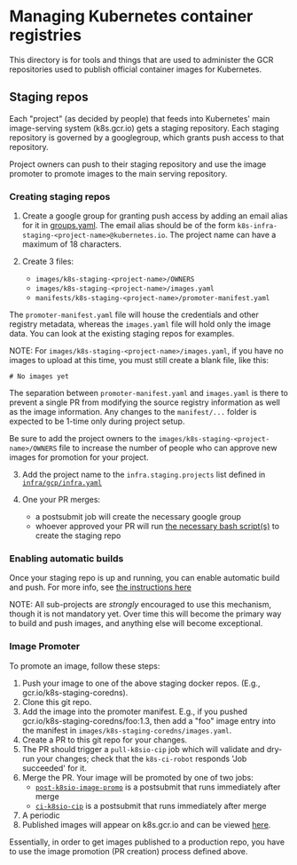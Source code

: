 # Managing Kubernetes container registries

This directory is for tools and things that are used to administer the GCR
repositories used to publish official container images for Kubernetes.

## Staging repos

Each "project" (as decided by people) that feeds into Kubernetes' main
image-serving system (k8s.gcr.io) gets a staging repository.  Each staging
repository is governed by a googlegroup, which grants push access to that
repository.

Project owners can push to their staging repository and use the image promoter
to promote images to the main serving repository.

### Creating staging repos

1. Create a google group for granting push access by adding an email
alias for it in [groups.yaml]. The email alias should be of the form
`k8s-infra-staging-<project-name>@kubernetes.io`. The project name
can have a maximum of 18 characters.

2. Create 3 files:
    - `images/k8s-staging-<project-name>/OWNERS`
    - `images/k8s-staging-<project-name>/images.yaml`
    - `manifests/k8s-staging-<project-name>/promoter-manifest.yaml`

The `promoter-manifest.yaml` file will house the credentials and other registry
metadata, whereas the `images.yaml` file will hold only the image data. You can
look at the existing staging repos for examples.

NOTE: For `images/k8s-staging-<project-name>/images.yaml`, if you have no images
to upload at this time, you must still create a blank file, like this:

```
# No images yet
```

The separation between `promoter-manifest.yaml` and `images.yaml` is there to
prevent a single PR from modifying the source registry information as well as
the image information. Any changes to the `manifest/...` folder is expected to
be 1-time only during project setup.

Be sure to add the project owners to the
`images/k8s-staging-<project-name>/OWNERS` file to increase the number of
people who can approve new images for promotion for your project.

3. Add the project name to the `infra.staging.projects` list defined in
   [`infra/gcp/infra.yaml`][infra.yaml]

4. One your PR merges:
    - a postsubmit job will create the necessary google group
    - whoever approved your PR will run [the necessary bash script(s)][staging-bash]
      to create the staging repo

### Enabling automatic builds

Once your staging repo is up and running, you can enable automatic build and
push.  For more info, see [the instructions here][image-pushing-readme]

NOTE: All sub-projects are *strongly* encouraged to use this mechanism, though
it is not mandatory yet.  Over time this will become the primary way to build
and push images, and anything else will become exceptional.

### Image Promoter

To promote an image, follow these steps:

1. Push your image to one of the above staging docker repos. (E.g.,
   gcr.io/k8s-staging-coredns).
1. Clone this git repo.
1. Add the image into the promoter manifest. E.g., if you pushed
   gcr.io/k8s-staging-coredns/foo:1.3, then add a "foo" image entry into the
   manifest in `images/k8s-staging-coredns/images.yaml`.
1. Create a PR to this git repo for your changes.
1. The PR should trigger a `pull-k8sio-cip` job which will validate and dry-run
   your changes; check that the `k8s-ci-robot` responds 'Job succeeded' for it.
1. Merge the PR. Your image will be promoted by one of two jobs:
   - [`post-k8sio-image-promo`][post-promo-job] is a postsubmit that runs immediately after merge
   - [`ci-k8sio-cip`][ci-promo-job] is a postsubmit that runs immediately after merge
1. A periodic 
1. Published images will appear on k8s.gcr.io and can be viewed [here](https://console.cloud.google.com/gcr/images/k8s-artifacts-prod).

Essentially, in order to get images published to a production repo, you have to
use the image promotion (PR creation) process defined above.

[image-pushing-readme]: https://git.k8s.io/test-infra/config/jobs/image-pushing/README.md
[groups.yaml]: /groups/groups.yaml
[infra.yaml]: /infra/gcp/infra.yaml
[staging-bash]: /infra/gcp/ensure-staging-storage.sh
[vdf]: /k8s.gcr.io/Vanity-Domain-Flip.md
[post-promo-job]: https://testgrid.k8s.io/sig-release-releng-blocking#post-k8sio-image-promo
[ci-promo-job]: https://testgrid.k8s.io/sig-release-releng-blocking#ci-k8sio-image-promo
